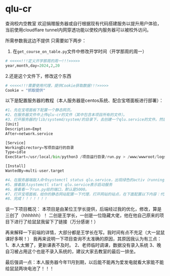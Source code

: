 # qlu-cr
 查询校内空教室
 欢迎捐赠服务器或自行根据现有代码搭建服务以提升用户体验，当前使用cloudflare tunnel内网穿透功能以使校内服务器可以被校外访问。

 所需参数我这边不提供
只需要如下两步：
1. 在```get_course_on_table.py```文件中修改开学时间（开学那周的周一）
```python
# <<<<<!!!定义开学那周的周一!!!>>>>>
year,month,day=2024,2,20
```
2.还是这个文件下，修改这个东西
```python
# <<<<<!!!需要使用代理，提供Cookie获取数据!!!>>>>>
Cookie = "抓取提供"
```
 
 以下是配置服务器的教程（本人服务器是centos系统、配合宝塔面板进行部署）：
  ```python
 #1、先在宝塔面板下配置一个静态网页。
 #2、在服务器文件中上传qlu-cr的文件（其中包含本项目所有的文件）。
 #3、打开服务器的/lib/systemd/system/的目录下，去创建一个qlu.service的文件。然后在其中写一些内容，如下：
[Unit]
Description=Empt
After=network.service
 
[Service]
WorkingDirectory=写项目运行的目录
Type=idle
ExecStart=/usr/local/bin/python3 /项目运行目录/run.py > /www/wwwroot/logs/classroom.log 2>&1 
 
[Install]
WantedBy=multi-user.target

#4、在服务器端敲入命令systemctl status qlu.service，出现绿色的activ（running）表示正常运行。
#5、接着敲入systemctl start qlu.service表示启动服务
#6、接着看一下run.py给的端口，默认是5000。
#7、打开宝塔面板，给你的静态网站配置一下代理，打开网站的站点，在下面配置以下内容：代理名称（随便写），代理目录写/api/，目标URL写http://127.0.0.1:5000/api。
#8、完成！！！！！！！
```
 谈一下项目概况：
 本项目是由某位王学长提供，后端经过我的优化，修改，算是三创了（hhhhhh）！
 二创是王学长，一创是一位隐藏大佬，他在他自己原来的项目下进行了给鼠鼠我留下了链接（万分感谢！）

 再来解释一下前端的详情，大部分都是王学长在写。我时间有点不充足（大一鼠鼠课好多啊！）
 我再来说明一下项目查询不太准确的原因，其原因我认为有三点：
 1、本人太懒了，更新课表不及时。
 2、老师临时调课，数据没有录入系统
 3、晚自习被占用这个也是不录入系统的，建议大家去教室的最后一排坐。

 最后强调一点：本人服务器今年11月到期，以后能不能再为爱发电就看大家能不能给鼠鼠两块电池了！！！

